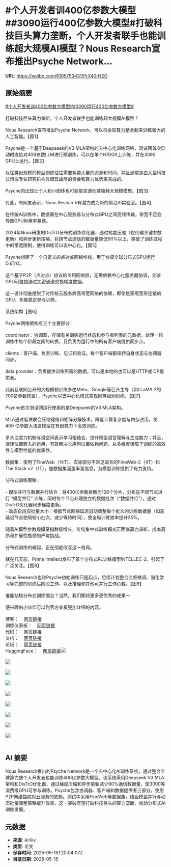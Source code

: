 # #个人开发者训400亿参数大模型##3090运行400亿参数大模型#打破科技巨头算力垄断，个人开发者联手也能训练超大规模AI模型？Nous Research宣布推出Psyche Network...

**URL**: https://weibo.com/6105753431/PrX40rH2O

## 原始摘要

<a href="https://m.weibo.cn/search?containerid=231522type%3D1%26t%3D10%26q%3D%23%E4%B8%AA%E4%BA%BA%E5%BC%80%E5%8F%91%E8%80%85%E8%AE%AD400%E4%BA%BF%E5%8F%82%E6%95%B0%E5%A4%A7%E6%A8%A1%E5%9E%8B%23&amp;extparam=%23%E4%B8%AA%E4%BA%BA%E5%BC%80%E5%8F%91%E8%80%85%E8%AE%AD400%E4%BA%BF%E5%8F%82%E6%95%B0%E5%A4%A7%E6%A8%A1%E5%9E%8B%23" data-hide=""><span class="surl-text">#个人开发者训400亿参数大模型#</span></a><a href="https://m.weibo.cn/search?containerid=231522type%3D1%26t%3D10%26q%3D%233090%E8%BF%90%E8%A1%8C400%E4%BA%BF%E5%8F%82%E6%95%B0%E5%A4%A7%E6%A8%A1%E5%9E%8B%23&amp;extparam=%233090%E8%BF%90%E8%A1%8C400%E4%BA%BF%E5%8F%82%E6%95%B0%E5%A4%A7%E6%A8%A1%E5%9E%8B%23" data-hide=""><span class="surl-text">#3090运行400亿参数大模型#</span></a><br><br>打破科技巨头算力垄断，个人开发者联手也能训练超大规模AI模型？<br><br>Nous Research宣布推出Psyche Network，可以将全球算力整合起来训练强大的人工智能。【图1】<br><br>Psyche是一个基于Deepseek的V3 MLA架构的去中心化训练网络，测试网首次启动时直接对40B参数LLM进行预训练，可以在单个H/DGX上训练，并在3090 GPU上运行。【图2】<br><br>以往类似规模的模型训练往往需要耗费大量的资源和时间，并且通常是由大型科技公司或专业研究机构凭借其雄厚的资金和算力优势来完成的。<br><br>Psyche的出现让个人和小团体也可获取资源创建独特大规模模型。【图3】<br><br>对此，有网友表示，Nous Research有潜力成为新的前沿AI实验室。【图4】<br><br>在传统AI训练中，数据需在中心服务器与分布式GPU之间高频传输，带宽不足会导致GPU利用率暴跌。<br><br>2024年Nous研发的DisTrO分布式训练优化器，通过梯度压缩（仅传输关键参数更新）和异步更新策略，将跨节点通信的数据量降低90%以上，突破了训练过程中的带宽限制，使得训练可以去中心化。【图5】<br><br>Psyche创建了一个自定义的点对点网络堆栈，用于协调全球分布式GPU运行DisTrO。<br><br>这个基于P2P（点对点）协议的专用网络层，无需依赖中心化服务器协调，全球GPU可直接通过加密通道交换梯度数据。<br><br>这一设计彻底摆脱了对传统云服务商高带宽网络的依赖，即使是家用宽带连接的GPU，也能稳定参与训练。<br><br>系统架构【图6】<br><br>Psyche网络架构有三个主要部分：<br><br>coordinator：协调器，存储有关训练运行状态和参与者列表的元数据。处理一轮训练中每个阶段之间的转换，且负责为运行中的所有客户端提供同步点。<br><br>clients：客户端，负责训练、见证和验证。每个客户端都保持自身状态与协调器同步。<br><br>data provider：负责提供训练所需的数据。可以是本地的也可以是HTTP或 CP提供者。<br><br>此前互联网公开的大规模预训练多由Meta、Google等巨头主导（如LLaMA 2的700亿参数模型），Psyche以去中心化模式实现同等级别训练。【图7】<br><br>Psyche首次测试网运行使用的是Deepseek的V3 MLA架构。<br><br>MLA通过低秩联合压缩键值和矩阵分解技术，降低计算复杂度与内存占用，使 400 亿参数大语言模型在有限算力下高效训练。<br><br>多头注意力机制与潜空间表示学习相结合，提升模型语言理解与生成能力；并且，旋转位置嵌入的运用，有效解决长序列位置依赖问题，从多维度保障了训练的高效性与模型性能的优质性。<br><br>数据集：使用了FineWeb（14T）、去除部分不常见语言的FineWeb-2（4T）和The Stack v2（1T），些数据集涵盖丰富信息，为模型训练提供了有力支持。<br><br>分布式训练策略：<br><br>- 模型并行与数据并行结合：将400亿参数拆解为128个分片，分布在不同节点进行 “模型并行” 训练，同时每个节点处理独立的数据批次（“数据并行”），通过DisTrO优化器同步梯度更新。  <br>- 动态自适应批量大小：根据节点网络延迟自动调整每个批次的训练数据量（如高延迟节点使用较小批次，减少等待时间），使全局训练效率提升25%。  <br> <br>随着AI模型参数规模呈指数级增长，传统集中式训练模式正面临算力垄断、成本高昂和扩展性瓶颈的严峻挑战。<br><br>分布式训练的崛起，正在彻底改写这一格局。<br><br>就在几天前，Prime Intellect发布了首个分布式RL训练模型INTELLEC-2，引起了广泛关注。【图8】<br><br>Nous Research也称Psyche初始训练只是起点，后续计划整合监督微调、强化学习等完整的训练后阶段工作，以及推理和其他可并行工作负载。【图9】<br><br>谁能站稳分布式训练擂台？当然，我们期待更多更优秀的成果～<br><br>感兴趣的小伙伴可以到官方查看更加详细的内容。<br><br>博客：<a href="https://weibo.cn/sinaurl?u=https%3A%2F%2Fnousresearch.com%2Fnous-psyche%2F" data-hide=""><span class="url-icon"><img style="width: 1rem;height: 1rem" src="https://h5.sinaimg.cn/upload/2015/09/25/3/timeline_card_small_web_default.png" referrerpolicy="no-referrer"></span><span class="surl-text">网页链接</span></a><br>训练仪表板：<a href="https://weibo.cn/sinaurl?u=https%3A%2F%2Fpsyche.network" data-hide=""><span class="url-icon"><img style="width: 1rem;height: 1rem" src="https://h5.sinaimg.cn/upload/2015/09/25/3/timeline_card_small_web_default.png" referrerpolicy="no-referrer"></span><span class="surl-text">网页链接</span></a><br>代码：<a href="https://weibo.cn/sinaurl?u=https%3A%2F%2Fgithub.com%2FPsycheFoundation%2Fpsyche" data-hide=""><span class="url-icon"><img style="width: 1rem;height: 1rem" src="https://h5.sinaimg.cn/upload/2015/09/25/3/timeline_card_small_web_default.png" referrerpolicy="no-referrer"></span><span class="surl-text">网页链接</span></a><br>文档：<a href="https://weibo.cn/sinaurl?u=https%3A%2F%2Fdocs.psyche.network" data-hide=""><span class="url-icon"><img style="width: 1rem;height: 1rem" src="https://h5.sinaimg.cn/upload/2015/09/25/3/timeline_card_small_web_default.png" referrerpolicy="no-referrer"></span><span class="surl-text">网页链接</span></a><br>论坛：<a href="https://weibo.cn/sinaurl?u=https%3A%2F%2Fforum.psyche.network" data-hide=""><span class="url-icon"><img style="width: 1rem;height: 1rem" src="https://h5.sinaimg.cn/upload/2015/09/25/3/timeline_card_small_web_default.png" referrerpolicy="no-referrer"></span><span class="surl-text">网页链接</span></a><br>HuggingFace：<a href="https://weibo.cn/sinaurl?u=https%3A%2F%2Fhuggingface.co%2FPsycheFoundation" data-hide=""><span class="url-icon"><img style="width: 1rem;height: 1rem" src="https://h5.sinaimg.cn/upload/2015/09/25/3/timeline_card_small_web_default.png" referrerpolicy="no-referrer"></span><span class="surl-text">网页链接</span></a><img style="" src="https://tvax3.sinaimg.cn/large/006Fd7o3gy1i1gawnvl0aj30zk0aigrc.jpg" referrerpolicy="no-referrer"><br><br><img style="" src="https://tvax1.sinaimg.cn/large/006Fd7o3gy1i1gawoap6ij30na0k0wlw.jpg" referrerpolicy="no-referrer"><br><br><img style="" src="https://tvax3.sinaimg.cn/large/006Fd7o3gy1i1gawmc85xj30zk06575n.jpg" referrerpolicy="no-referrer"><br><br><img style="" src="https://tvax2.sinaimg.cn/large/006Fd7o3gy1i1gawocexwj30zk0e3q7h.jpg" referrerpolicy="no-referrer"><br><br><img style="" src="https://tvax1.sinaimg.cn/large/006Fd7o3gy1i1gawnvi15j30zk0ae789.jpg" referrerpolicy="no-referrer"><br><br><img style="" src="https://tvax1.sinaimg.cn/large/006Fd7o3gy1i1gawnqyamj30zk0d9tct.jpg" referrerpolicy="no-referrer"><br><br><img style="" src="https://tvax1.sinaimg.cn/large/006Fd7o3gy1i1gawr01l5j30k00kbjuc.jpg" referrerpolicy="no-referrer"><br><br><img style="" src="https://tvax1.sinaimg.cn/large/006Fd7o3gy1i1gawmd3rpj30zk06575n.jpg" referrerpolicy="no-referrer"><br><br><img style="" src="https://tvax3.sinaimg.cn/large/006Fd7o3gy1i1gawo4jzcj30k00ki0z7.jpg" referrerpolicy="no-referrer"><br><br>

## AI 摘要

Nous Research推出的Psyche Network是一个去中心化AI训练系统，通过整合全球算力使个人开发者也能训练400亿参数大模型。该系统采用Deepseek V3 MLA架构和DisTrO优化器，通过梯度压缩和异步更新减少90%通信数据量，使3090等消费级GPU可参与训练。Psyche包含协调器、客户端和数据提供者三部分，使用P2P网络摆脱对云服务的依赖。测试中采用FineWeb等数据集，结合模型并行与动态批量调整策略提升效率。这一突破有望打破科技巨头的算力垄断，推动分布式AI训练发展。

## 元数据

- **来源**: ArXiv
- **类型**: 论文
- **保存时间**: 2025-05-15T20:04:07Z
- **目录日期**: 2025-05-15
